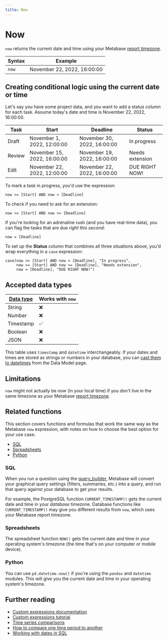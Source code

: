 ```yaml
---
title: Now
---
```


# Now

`now` returns the current date and time using your Metabase [report timezone](../configuring-metabase/settings#report-timezone).

| Syntax         | Example                     |
|----------------|-----------------------------|
|`now`           | November 22, 2022, 16:00:00 |

## Creating conditional logic using the current date or time

Let's say you have some project data, and you want to add a status column for each task. Assume today's date and time is November 22, 2022, 16:00:00.

| Task     | Start                       | Deadline                    | Status          |
|----------|-----------------------------|-----------------------------|-----------------|
| Draft    | November 1, 2022, 12:00:00  | November 30, 2022, 16:00:00 | In progress     |
| Review   | November 15, 2022, 16:00:00 | November 19, 2022, 16:00:00 | Needs extension |
| Edit     | November 22, 2022, 12:00:00 | November 22, 2022, 16:00:00 | DUE RIGHT NOW!  |

To mark a task in progress, you'd use the expression:

```
now >= [Start] AND now < [Deadline] 
```

To check if you need to ask for an extension:

```
now >= [Start] AND now >= [Deadline]
```

If you're looking for an adrenaline rush (and you have real-time data), you can flag the tasks that are due _right this second_:

```
now = [Deadline]
```

To set up the **Status** column that combines all three situations above, you'd wrap everything in a `case` expression:

```
case(now >= [Start] AND now < [Deadline], "In progress",
     now >= [Start] AND now >= [Deadline], "Needs extension",
     now = [Deadline], "DUE RIGHT NOW!")
```

## Accepted data types

| [Data type](https://www.metabase.com/learn/databases/data-types-overview#examples-of-data-types) | Works with `now`  |
| ----------------------- | -------------------- |
| String                  | ❌                   |
| Number                  | ❌                   |
| Timestamp               | ✅                   |
| Boolean                 | ❌                   |
| JSON                    | ❌                   |

This table uses `timestamp` and `datetime` interchangeably. If your dates and times are stored as strings or numbers in your database, you can [cast them to datetimes](../data-modeling/metadata-editing#casting-to-a-specific-data-type) from the Data Model page.

## Limitations

`now` might not actually be _now_ (in your local time) if you don't live in the same timezone as your Metabase [report timezone](../configuring-metabase/settings#report-timezone).

## Related functions

This section covers functions and formulas that work the same way as the Metabase `now` expression, with notes on how to choose the best option for your use case.

- [SQL](#sql)
- [Spreadsheets](#spreadsheets)
- [Python](#python)

### SQL

When you run a question using the [query_builder](https://www.metabase.com/glossary/query_builder), Metabase will convert your graphical query settings (filters, summaries, etc.) into a query, and run that query against your database to get your results.

For example, the PostgreSQL function `CURRENT_TIMESTAMP()` gets the current date and time in your _database_ timezone. Database functions like `CURRENT_TIMESTAMP()` may give you different results from `now`, which uses your Metabase report timezone. 

### Spreadsheets

The spreadsheet function `NOW()` gets the current date and time in your operating system's timezone (the time that's on your computer or mobile device).

### Python

You can use `pd.datetime.now()` if you're using the `pandas` and `datetime` modules. This will give you the current date and time in your operating system's timezone.

## Further reading

- [Custom expressions documentation](../expressions.md)
- [Custom expressions tutorial](https://www.metabase.com/learn/questions/custom-expressions)
- [Time series comparisons](https://www.metabase.com/learn/questions/time-series-comparisons)
- [How to compare one time period to another](https://www.metabase.com/learn/dashboards/compare-times)
- [Working with dates in SQL](https://www.metabase.com/learn/sql-questions/dates-in-sql)
